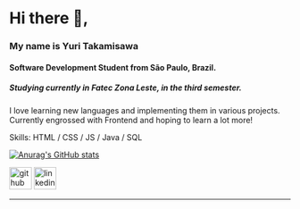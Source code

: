 
# Hi there 👋, 
### My name is Yuri Takamisawa
#### Software Development Student from São Paulo, Brazil.
##### Studying currently in Fatec Zona Leste, in the third semester.

I love learning new languages and implementing them in various projects. Currently engrossed with Frontend and hoping to learn a lot more!

Skills: HTML / CSS / JS / Java / SQL

[![Anurag's GitHub stats](https://github-readme-stats.vercel.app/api?username=yuriTakamisawa)](https://github.com/yuriTakamisawa/github-readme-stats)




[<img src='https://cdn.jsdelivr.net/npm/simple-icons@3.0.1/icons/github.svg' alt='github' height='40'>](https://github.com/https://github.com/yuriTakamisawa)  [<img src='https://cdn.jsdelivr.net/npm/simple-icons@3.0.1/icons/linkedin.svg' alt='linkedin' height='40'>](https://www.linkedin.com/in/[https://www.linkedin.com/in/sayantani-deb-035794200//](https://www.linkedin.com/in/yuri-ribeiro-92057426a/))

------
